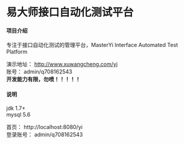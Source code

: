 # 易大师接口自动化测试平台

#### 项目介绍
专注于接口自动化测试的管理平台，MasterYi  Interface Automated Test Platform  

演示地址： http://www.xuwangcheng.com/yi  
账号： admin/q708162543  
 **开发能力有限，勿喷！！！！！**   

#### 说明
jdk 1.7+  
mysql 5.6  

首页： http://localhost:8080/yi  
登录账号： admin/q708162543  
